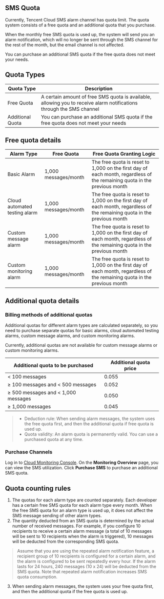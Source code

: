 ## SMS Quota

Currently, Tencent Cloud SMS alarm channel has quota limit. The quota system consists of a free quota and an additional quota that you purchase.

When the monthly free SMS quota is used up, the system will send you an alarm notification, which will no longer be sent through the SMS channel for the rest of the month, but the email channel is not affected.

You can purchase an additional SMS quota if the free quota does not meet your needs.

## Quota Types

| Quota Type | Description |
| -------- | ---------------------------------------------------- |
| Free Quota | A certain amount of free SMS quota is available, allowing you to receive alarm notifications through the SMS channel |
| Additional Quota | You can purchase an additional SMS quota if the free quota does not meet your needs |

## Free quota details

| Alarm Type | Free Quota | Free Quota Granting Logic |
| -------------- | ------------ | ------------------------------------------------------- |
| Basic Alarm | 1,000 messages/month | The free quota is reset to 1,000 on the first day of each month, regardless of the remaining quota in the previous month |
| Cloud automated testing alarm | 1,000 messages/month | The free quota is reset to 1,000 on the first day of each month, regardless of the remaining quota in the previous month |
| Custom message alarm | 1,000 messages/month | The free quota is reset to 1,000 on the first day of each month, regardless of the remaining quota in the previous month |
| Custom monitoring alarm | 1,000 messages/month | The free quota is reset to 1,000 on the first day of each month, regardless of the remaining quota in the previous month |

## Additional quota details

### Billing methods of additional quotas

Additional quotas for different alarm types are calculated separately, so you need to purchase separate quotas for basic alarms, cloud automated testing alarms, custom message alarms, and custom monitoring alarms.

Currently, additional quotas are not available for custom message alarms or custom monitoring alarms.

| Additional quota to be purchased | Additional quota price |
| ---------------- | ------------ |
| < 100 messages | 0.055 |
| ≥ 100 messages and < 500 messages  | 0.052 |
| ≥ 500 messages and < 1,000 messages  | 0.050 |
| ≥ 1,000 messages | 0.045 |

>
> - Deduction rule: When sending alarm messages, the system uses the free quota first, and then the additional quota if free quota is used up.
> - Quota validity: An alarm quota is permanently valid. You can use a purchased quota at any time.

### Purchase Channels

Log in to [Cloud Monitoring Console](https://console.cloud.tencent.com/monitor/overview). On the **Monitoring Overview** page, you can view the SMS utilization. Click **Purchase SMS** to purchase an additional SMS quota.

## Quota counting rules

1. The quotas for each alarm type are counted separately. Each developer has a certain free SMS quota for each alarm type every month. When the free SMS quota for an alarm type is used up, it does not affect the SMS message sending of other alarm types.
2. The quantity deducted from an SMS quota is determined by the actual number of received messages. For example, if you configure 10 recipients to receive a certain alarm message (a total of 10 messages will be sent to 10 recipients when the alarm is triggered), 10 messages will be deducted from the corresponding SMS quota.

>  Assume that you are using the repeated alarm notification feature, a recipient group of 10 recipients is configured for a certain alarm, and the alarm is configured to be sent repeatedly every hour. If the alarm lasts for 24 hours, 240 messages (10 x 24) will be deducted from the SMS quota. Note that repeated alarm notification increases SMS quota consumption.

3. When sending alarm messages, the system uses your free quota first, and then the additional quota if the free quota is used up.
